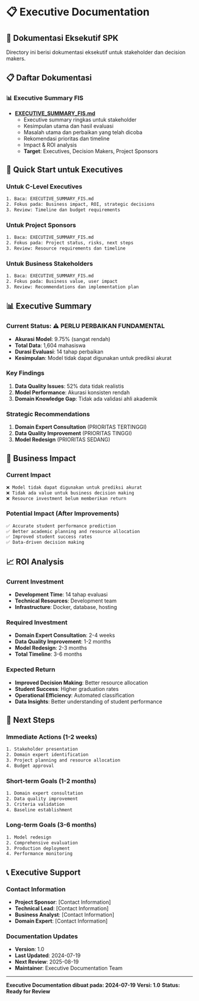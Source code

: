 # 📋 Executive Documentation

## 📁 Dokumentasi Eksekutif SPK

Directory ini berisi dokumentasi eksekutif untuk stakeholder dan decision makers.

## 📋 Daftar Dokumentasi

### **📊 Executive Summary FIS**
- **[EXECUTIVE_SUMMARY_FIS.md](EXECUTIVE_SUMMARY_FIS.md)**
  - Executive summary ringkas untuk stakeholder
  - Kesimpulan utama dan hasil evaluasi
  - Masalah utama dan perbaikan yang telah dicoba
  - Rekomendasi prioritas dan timeline
  - Impact & ROI analysis
  - **Target**: Executives, Decision Makers, Project Sponsors

## 🎯 Quick Start untuk Executives

### **Untuk C-Level Executives**
```bash
1. Baca: EXECUTIVE_SUMMARY_FIS.md
2. Fokus pada: Business impact, ROI, strategic decisions
3. Review: Timeline dan budget requirements
```

### **Untuk Project Sponsors**
```bash
1. Baca: EXECUTIVE_SUMMARY_FIS.md
2. Fokus pada: Project status, risks, next steps
3. Review: Resource requirements dan timeline
```

### **Untuk Business Stakeholders**
```bash
1. Baca: EXECUTIVE_SUMMARY_FIS.md
2. Fokus pada: Business value, user impact
3. Review: Recommendations dan implementation plan
```

## 📊 Executive Summary

### **Current Status**: ⚠️ PERLU PERBAIKAN FUNDAMENTAL
- **Akurasi Model**: 9.75% (sangat rendah)
- **Total Data**: 1,604 mahasiswa
- **Durasi Evaluasi**: 14 tahap perbaikan
- **Kesimpulan**: Model tidak dapat digunakan untuk prediksi akurat

### **Key Findings**
1. **Data Quality Issues**: 52% data tidak realistis
2. **Model Performance**: Akurasi konsisten rendah
3. **Domain Knowledge Gap**: Tidak ada validasi ahli akademik

### **Strategic Recommendations**
1. **Domain Expert Consultation** (PRIORITAS TERTINGGI)
2. **Data Quality Improvement** (PRIORITAS TINGGI)
3. **Model Redesign** (PRIORITAS SEDANG)

## 💼 Business Impact

### **Current Impact**
```bash
❌ Model tidak dapat digunakan untuk prediksi akurat
❌ Tidak ada value untuk business decision making
❌ Resource investment belum memberikan return
```

### **Potential Impact (After Improvements)**
```bash
✅ Accurate student performance prediction
✅ Better academic planning and resource allocation
✅ Improved student success rates
✅ Data-driven decision making
```

## 📈 ROI Analysis

### **Current Investment**
- **Development Time**: 14 tahap evaluasi
- **Technical Resources**: Development team
- **Infrastructure**: Docker, database, hosting

### **Required Investment**
- **Domain Expert Consultation**: 2-4 weeks
- **Data Quality Improvement**: 1-2 months
- **Model Redesign**: 2-3 months
- **Total Timeline**: 3-6 months

### **Expected Return**
- **Improved Decision Making**: Better resource allocation
- **Student Success**: Higher graduation rates
- **Operational Efficiency**: Automated classification
- **Data Insights**: Better understanding of student performance

## 🚀 Next Steps

### **Immediate Actions (1-2 weeks)**
```bash
1. Stakeholder presentation
2. Domain expert identification
3. Project planning and resource allocation
4. Budget approval
```

### **Short-term Goals (1-2 months)**
```bash
1. Domain expert consultation
2. Data quality improvement
3. Criteria validation
4. Baseline establishment
```

### **Long-term Goals (3-6 months)**
```bash
1. Model redesign
2. Comprehensive evaluation
3. Production deployment
4. Performance monitoring
```

## 📞 Executive Support

### **Contact Information**
- **Project Sponsor**: [Contact Information]
- **Technical Lead**: [Contact Information]
- **Business Analyst**: [Contact Information]
- **Domain Expert**: [Contact Information]

### **Documentation Updates**
- **Version**: 1.0
- **Last Updated**: 2024-07-19
- **Next Review**: 2025-08-19
- **Maintainer**: Executive Documentation Team

---

**Executive Documentation dibuat pada: 2024-07-19**
**Versi: 1.0**
**Status: Ready for Review** 
